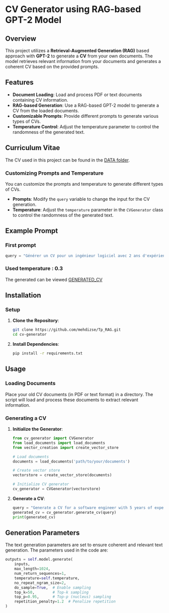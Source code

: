 # CV Generator using RAG-based GPT-2 Model

## Overview

This project utilizes a **Retrieval-Augmented Generation (RAG)** based approach with **GPT-2** to generate a **CV** from your own documents. The model retrieves relevant information from your documents and generates a coherent CV based on the provided prompts.


## Features

- **Document Loading**: Load and process PDF or text documents containing CV information.
- **RAG-based Generation**: Use a RAG-based GPT-2 model to generate a CV from the loaded documents.
- **Customizable Prompts**: Provide different prompts to generate various types of CVs.
- **Temperature Control**: Adjust the temperature parameter to control the randomness of the generated text.

## Curriculum Vitae

The CV used in this project can be found in the [DATA folder](./data).

### Customizing Prompts and Temperature

You can customize the prompts and temperature to generate different types of CVs.

- **Prompts**: Modify the `query` variable to change the input for the CV generation.
- **Temperature**: Adjust the `temperature` parameter in the `CVGenerator` class to control the randomness of the generated text.


## Example Prompt

### First prompt
```python
query = "Générer un CV pour un ingénieur logiciel avec 2 ans d'expérience en développement web et mobile."
```
### Used temperature : 0.3

The generated can be viewed [GENERATED_CV](generated_cv/generated_cv.pdf)

## Installation


### Setup

1. **Clone the Repository**:
    ```bash
    git clone https://github.com/mehdizse/Tp_RAG.git
    cd cv-generator
    ```

2. **Install Dependencies**:
    ```bash
    pip install -r requirements.txt
    ```


## Usage

### Loading Documents

Place your old CV documents (in PDF or text format) in a directory. The script will load and process these documents to extract relevant information.

### Generating a CV

1. **Initialize the Generator**:
    ```python
    from cv_generator import CVGenerator
    from load_documents import load_documents
    from vector_creation import create_vector_store

    # Load documents
    documents = load_documents('path/to/your/documents')

    # Create vector store
    vectorstore = create_vector_store(documents)

    # Initialize CV generator
    cv_generator = CVGenerator(vectorstore)
    ```

2. **Generate a CV**:
    ```python
    query = "Generate a CV for a software engineer with 5 years of experience."
    generated_cv = cv_generator.generate_cv(query)
    print(generated_cv)
    ```

## Generation Parameters

The text generation parameters are set to ensure coherent and relevant text generation. The parameters used in the code are:

```python
outputs = self.model.generate(
    inputs, 
    max_length=1024, 
    num_return_sequences=1,
    temperature=self.temperature,
    no_repeat_ngram_size=2,
    do_sample=True,  # Enable sampling
    top_k=50,        # Top-k sampling
    top_p=0.95,      # Top-p (nucleus) sampling
    repetition_penalty=1.2  # Penalize repetition
)
```